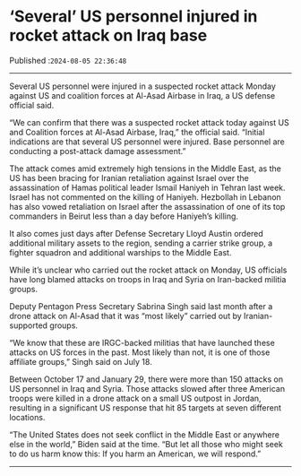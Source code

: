 # ‘Several’ US personnel injured in rocket attack on Iraq base

Published :`2024-08-05 22:36:48`

---

Several US personnel were injured in a suspected rocket attack Monday against US and coalition forces at Al-Asad Airbase in Iraq, a US defense official said.

“We can confirm that there was a suspected rocket attack today against US and Coalition forces at Al-Asad Airbase, Iraq,” the official said. “Initial indications are that several US personnel were injured. Base personnel are conducting a post-attack damage assessment.”

The attack comes amid extremely high tensions in the Middle East, as the US has been bracing for Iranian retaliation against Israel over the assassination of Hamas political leader Ismail Haniyeh in Tehran last week. Israel has not commented on the killing of Haniyeh. Hezbollah in Lebanon has also vowed retaliation on Israel after the assassination of one of its top commanders in Beirut less than a day before Haniyeh’s killing.

It also comes just days after Defense Secretary Lloyd Austin ordered additional military assets to the region, sending a carrier strike group, a fighter squadron and additional warships to the Middle East.

While it’s unclear who carried out the rocket attack on Monday, US officials have long blamed attacks on troops in Iraq and Syria on Iran-backed militia groups.

Deputy Pentagon Press Secretary Sabrina Singh said last month after a drone attack on Al-Asad that it was “most likely” carried out by Iranian-supported groups.

“We know that these are IRGC-backed militias that have launched these attacks on US forces in the past. Most likely than not, it is one of those affiliate groups,” Singh said on July 18.

Between October 17 and January 29, there were more than 150 attacks on US personnel in Iraq and Syria. Those attacks slowed after three American troops were killed in a drone attack on a small US outpost in Jordan, resulting in a significant US response that hit 85 targets at seven different locations.

“The United States does not seek conflict in the Middle East or anywhere else in the world,” Biden said at the time. “But let all those who might seek to do us harm know this: If you harm an American, we will respond.”

---


